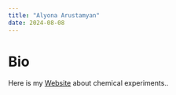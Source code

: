 ```yaml
---
title: "Alyona Arustamyan"
date: 2024-08-08
---
```

# Bio
Here is my [Website](https://github.com/allyonaarustamyan/skills-github-pages) about chemical experiments..
